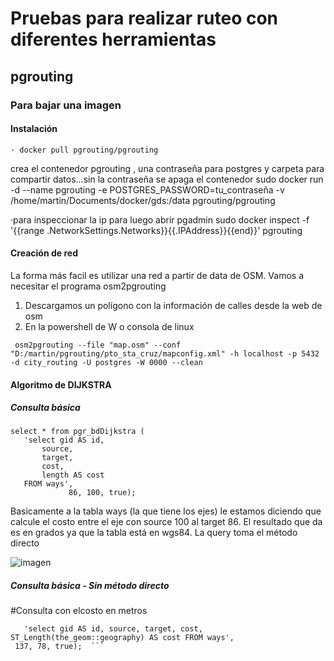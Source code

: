 # Pruebas para realizar ruteo con diferentes herramientas

## pgrouting

### Para bajar una imagen

#### Instalación
 ``` 
· docker pull pgrouting/pgrouting
 ``` 

crea el contenedor pgrouting , una contraseña para postgres y carpeta para compartir datos...sin la contraseña se apaga el contenedor
sudo docker run -d --name pgrouting -e POSTGRES_PASSWORD=tu_contraseña -v /home/martin/Documents/docker/gds:/data pgrouting/pgrouting



·para inspeccionar la ip para luego abrir pgadmin
sudo docker inspect -f '{{range .NetworkSettings.Networks}}{{.IPAddress}}{{end}}' pgrouting


#### Creación de red
La forma más facil es utilizar una red a partir de data de OSM. Vamos a necesitar el programa osm2pgrouting

1. Descargamos un polígono con la información de calles desde la web de osm
2. En la powershell de W o consola de linux
   
```
 osm2pgrouting --file "map.osm" --conf "D:/martin/pgrouting/pto_sta_cruz/mapconfig.xml" -h localhost -p 5432 -d city_routing -U postgres -W 0000 --clean
 ```

#### Algoritmo de DIJKSTRA

##### Consulta básica
 ```
select * from pgr_bdDijkstra (
	'select gid AS id,
		source,
		target,
		cost,
		length AS cost
	FROM ways',
			  86, 100, true); 
   ```
Basicamente a la tabla ways (la que tiene los ejes) le estamos diciendo que calcule el costo entre el eje con source 100 al target 86. El resultado que da es en grados ya que la tabla está en wgs84. 
La query toma el método directo

![imagen](https://github.com/martinfernandoortiz/routing/assets/38224115/92cb4851-3833-4541-8e28-f13baad0865d)

##### Consulta básica - Sin método directo

 #Consulta con elcosto en metros
 ``` select * from pgr_bdDijkstra (
	'select gid AS id, source, target, cost, ST_Length(the_geom::geography) AS cost FROM ways',
  137, 78, true);  ``` 
